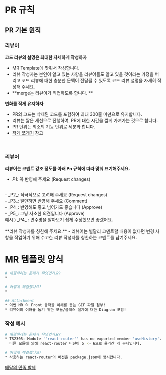 # PR 규칙
## PR 기본 원칙

### 리뷰이

**코드 리뷰의 설명은 최대한 자세하게 작성하자**

- MR Template에 맞춰서 작성합니다.
- 리뷰 작성자는 본인이 알고 있는 사항을 리뷰어들도 알고 있을 것이라는 가정을 버리고 코드 리뷰에 대한 충분한 문맥이 전달될 수 있도록 코드 리뷰 설명을 자세히 작성해 주세요.
- **merge는 리뷰이가 직접하도록 합니다. **

**변화를 작게 유지하자**

- PR의 코드는 삭제된 코드를 포함하여 최대 300줄 미만으로 유지합니다.
- 리뷰는 짧은 세션으로 진행하여, PR에 대한 시간을 짧게 가져가는 것으로 합니다.
- PR 단위는 최소의 기능 단위로 세분화 합니다.
- [작게 쪼개기](https://soojin.ro/review/small-cls) 참고

<br>

### 리뷰어
**리뷰어는 코멘트 강조 정도를 아래 Pn 규칙에 따라 맞춰 표기해주세요.**
<br>
- _P1_: 꼭 반영해 주세요 (Request changes)
<br>
- _P2_: 적극적으로 고려해 주세요 (Request changes)
<br>
- _P3_: 웬만하면 반영해 주세요 (Comment)
<br>
- _P4_: 반영해도 좋고 넘어가도 좋습니다 (Approve)
<br>
- _P5_: 그냥 사소한 의견입니다 (Approve)
<br>
예시 ) _P4_ : 변수명을 알아보기 쉽게 수정했으면 좋겠어요.
<br>
<br>
**리뷰 작성자를 칭찬해 주세요.**
- 리뷰어는 별달리 코멘트할 내용이 없다면 변경 사항을 작업하기 위해 수고한 리뷰 작성자를 칭찬하는 코멘트를 남겨주세요.


# MR 템플릿 양식

```bash
# 해결하려는 문제가 무엇인가요?
*

# 어떻게 해결했나요?
*

## Attachment
* 이번 MR 의 Front 동작을 이해를 돕는 GIF 파일 첨부!
* 리뷰어의 이해를 돕기 위한 모듈/클래스 설계에 대한 Diagram 포함!
```

### 작성 예시

```bash
# 해결하려는 문제가 무엇인가요?
* TS2305: Module '"react-router"' has no exported member 'useHistory'. 에러를 내면서 빌드가 깨집니다.
  다른 모듈에 의해 react-router 버전이 5 -> 6으로 올라간 게 문제입니다.

# 어떻게 해결했나요?
* 사용하는 react-router의 버전을 package.json에 명시합니다.
```

[배달의 민족 발췌](https://techblog.woowahan.com/7152/) 
